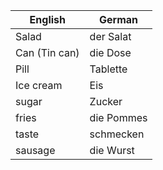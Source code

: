 | English | German |
|---------|--------|
| Salad | der Salat |
| Can (Tin can) | die Dose |
| Pill | Tablette |
| Ice cream | Eis |
| sugar | Zucker |
| fries | die Pommes |
| taste | schmecken |
| sausage | die Wurst |
